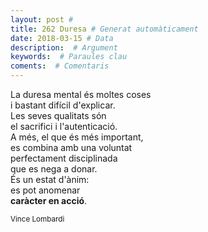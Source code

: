 ```yaml
---
layout: post #
title: 262 Duresa # Generat automàticament
date: 2018-03-15 # Data
description:  # Argument
keywords:  # Paraules clau
coments:  # Comentaris
---
```


La duresa mental és moltes coses <br />
i bastant difícil d'explicar. <br />
Les seves qualitats són <br />
el sacrifici i l'autenticació. <br /> 
A més, el que és més important, <br />
es combina amb una voluntat <br />
perfectament disciplinada <br />
que es nega a donar. <br />
És un estat d'ànim: <br />
es pot anomenar <br />
**caràcter en acció**. <br />

<small>Vince Lombardi</small>
